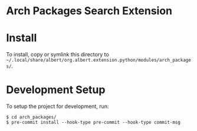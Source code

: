 # Arch Packages Search Extension
# Install
To install, copy or symlink this directory to `~/.local/share/albert/org.albert.extension.python/modules/arch_packages/`.

# Development Setup
To setup the project for development, run:

    $ cd arch_packages/
    $ pre-commit install --hook-type pre-commit --hook-type commit-msg
